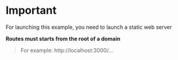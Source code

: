 # Important

For launching this example, you need to launch a static web server

**Routes must starts from the root of a domain**

> For example: http://localhost:3000/...
